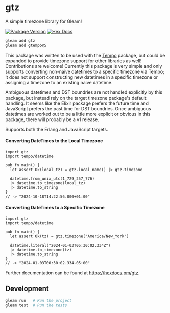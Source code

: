 # gtz
A simple timezone library for Gleam!

[![Package Version](https://img.shields.io/hexpm/v/gtz)](https://hex.pm/packages/gtz)
[![Hex Docs](https://img.shields.io/badge/hex-docs-ffaff3)](https://hexdocs.pm/gtz/)

```sh
gleam add gtz
gleam add gtempo@5
```

This package was written to be used with the [Tempo](https://hexdocs.pm/gtempo/index.html) package, but could be expanded to provide timezone support for other libraries as well! Contributions are welcome! Currently this package is very simple and only supports converting non-naive datetimes to a specific timezone via Tempo; it does not support constructing new datetimes in a specific timezone or assigning a timezone to an existing naive datetime.

Ambiguous datetimes and DST boundries are not handled explicitly by this package, but instead rely on the target timezone package's default handling. It seems like the Elixir package prefers the future time and JavaScript prefers the past time for DST boundries. Once ambiguous datetimes are worked out to be a little more explicit or obvious in this package, there will probably be a v1 release.

Supports both the Erlang and JavaScript targets.

#### Converting DateTimes to the Local Timezone
```gleam
import gtz
import tempo/datetime

pub fn main() {
  let assert Ok(local_tz) = gtz.local_name() |> gtz.timezone

  datetime.from_unix_utc(1_729_257_776)
  |> datetime.to_timezone(local_tz)
  |> datetime.to_string
}
// -> "2024-10-18T14:22:56.000+01:00"
```

#### Converting DateTimes to a Specific Timezone

```gleam
import gtz
import tempo/datetime

pub fn main() {
  let assert Ok(tz) = gtz.timezone("America/New_York")

  datetime.literal("2024-01-03T05:30:02.334Z")
  |> datetime.to_timezone(tz)
  |> datetime.to_string
}
// -> "2024-01-03T00:30:02.334-05:00"
```

Further documentation can be found at <https://hexdocs.pm/gtz>.

## Development

```sh
gleam run   # Run the project
gleam test  # Run the tests
```
